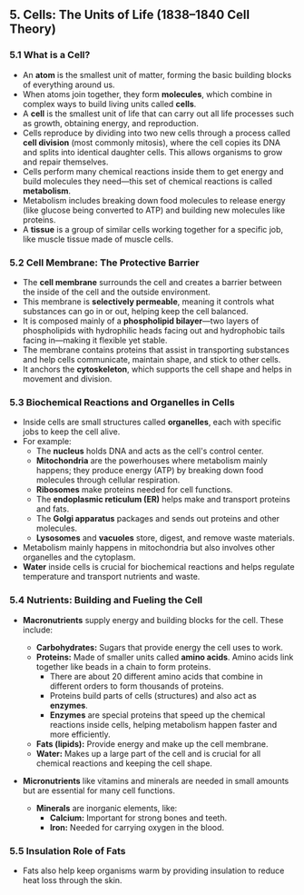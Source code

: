 ## 5. Cells: The Units of Life (1838–1840 Cell Theory)

### 5.1 What is a Cell?

- An **atom** is the smallest unit of matter, forming the basic building blocks of everything around us.
- When atoms join together, they form **molecules**, which combine in complex ways to build living units called **cells**.
- A **cell** is the smallest unit of life that can carry out all life processes such as growth, obtaining energy, and reproduction.
- Cells reproduce by dividing into two new cells through a process called **cell division** (most commonly mitosis), where the cell copies its DNA and splits into identical daughter cells. This allows organisms to grow and repair themselves.
- Cells perform many chemical reactions inside them to get energy and build molecules they need—this set of chemical reactions is called **metabolism**.
- Metabolism includes breaking down food molecules to release energy (like glucose being converted to ATP) and building new molecules like proteins.
- A **tissue** is a group of similar cells working together for a specific job, like muscle tissue made of muscle cells.

### 5.2 Cell Membrane: The Protective Barrier

- The **cell membrane** surrounds the cell and creates a barrier between the inside of the cell and the outside environment.
- This membrane is **selectively permeable**, meaning it controls what substances can go in or out, helping keep the cell balanced.
- It is composed mainly of a **phospholipid bilayer**—two layers of phospholipids with hydrophilic heads facing out and hydrophobic tails facing in—making it flexible yet stable.
- The membrane contains proteins that assist in transporting substances and help cells communicate, maintain shape, and stick to other cells.
- It anchors the **cytoskeleton**, which supports the cell shape and helps in movement and division.

### 5.3 Biochemical Reactions and Organelles in Cells

- Inside cells are small structures called **organelles**, each with specific jobs to keep the cell alive.
- For example:
  - The **nucleus** holds DNA and acts as the cell's control center.
  - **Mitochondria** are the powerhouses where metabolism mainly happens; they produce energy (ATP) by breaking down food molecules through cellular respiration.
  - **Ribosomes** make proteins needed for cell functions.
  - The **endoplasmic reticulum (ER)** helps make and transport proteins and fats.
  - The **Golgi apparatus** packages and sends out proteins and other molecules.
  - **Lysosomes** and **vacuoles** store, digest, and remove waste materials.
- Metabolism mainly happens in mitochondria but also involves other organelles and the cytoplasm.
- **Water** inside cells is crucial for biochemical reactions and helps regulate temperature and transport nutrients and waste.

### 5.4 Nutrients: Building and Fueling the Cell

- **Macronutrients** supply energy and building blocks for the cell. These include:

  - **Carbohydrates:** Sugars that provide energy the cell uses to work.
  - **Proteins:** Made of smaller units called **amino acids**. Amino acids link together like beads in a chain to form proteins.
    - There are about 20 different amino acids that combine in different orders to form thousands of proteins.
    - Proteins build parts of cells (structures) and also act as **enzymes**.
    - **Enzymes** are special proteins that speed up the chemical reactions inside cells, helping metabolism happen faster and more efficiently.
  - **Fats (lipids):** Provide energy and make up the cell membrane.
  - **Water:** Makes up a large part of the cell and is crucial for all chemical reactions and keeping the cell shape.

- **Micronutrients** like vitamins and minerals are needed in small amounts but are essential for many cell functions.
  - **Minerals** are inorganic elements, like:
    - **Calcium:** Important for strong bones and teeth.
    - **Iron:** Needed for carrying oxygen in the blood.

### 5.5 Insulation Role of Fats

- Fats also help keep organisms warm by providing insulation to reduce heat loss through the skin.
